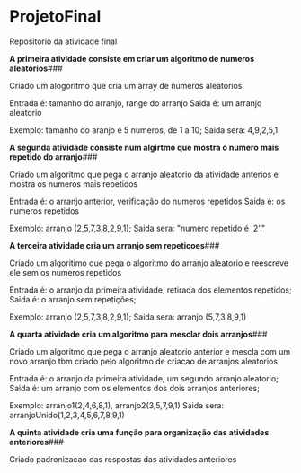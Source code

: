 # ProjetoFinal
Repositorio da atividade final

**A primeira atividade consiste em criar um algoritmo de numeros aleatorios**###

Criado um alogoritmo que cria um array de numeros aleatorios

Entrada é: tamanho do arranjo, range do arranjo
Saida é: um arranjo aleatorio

Exemplo: tamanho do aranjo é 5 numeros, de 1 a 10;
Saida sera: 4,9,2,5,1

**A segunda atividade consiste num algirtmo que mostra o numero mais repetido do arranjo**###

Criado um algoritmo que pega o arranjo aleatorio da atividade anterios e mostra os numeros mais repetidos

Entrada é: o arranjo anterior, verificação do numeros repetidos
Saida é: os numeros repetidos

Exemplo: arranjo (2,5,7,3,8,2,9,1); 
Saida sera: "numero repetido é '2'."

**A terceira atividade cria um arranjo sem repeticoes**###

Criado um algoritimo que pega o algoritmo do arranjo aleatorio e reescreve ele sem os numeros repetidos

Entrada é: o arranjo da primeira atividade, retirada dos elementos repetidos;
Saida é: o arranjo sem repetições;

Exemplo: arranjo (2,5,7,3,8,2,9,1); 
Saida sera: arranjo (5,7,3,8,9,1)

**A quarta atividade cria um algoritmo para mesclar dois arranjos**###

Criado um algoritmo que pega o arranjo aleatorio anterior e mescla com um novo arranjo tbm criado pelo algoritmo de criacao de arranjos aleatorios

Entrada é: o arranjo da primeira atividade, um segundo arranjo aleatorio;
Saida é: um arranjo com os elementos dos dois arranjos anteriores;

Exemplo: arranjo1(2,4,6,8,1), arranjo2(3,5,7,9,1)
Saida sera: arranjoUnido(1,2,3,4,5,6,7,8,9,1)

**A quinta atividade cria uma função para organização das atividades anteriores**###

Criado padronizacao das respostas das atividades anteriores